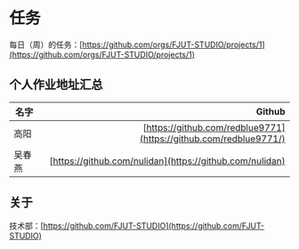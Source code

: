 # 任务
每日（周）的任务：[https://github.com/orgs/FJUT-STUDIO/projects/1](https://github.com/orgs/FJUT-STUDIO/projects/1)

## 个人作业地址汇总
|名字|Github| 
|--------|-----:| 
|高阳|[https://github.com/redblue9771](https://github.com/redblue9771/)|
|吴春燕|[https://github.com/nulidan](https://github.com/nulidan)|

## 关于
技术部：[https://github.com/FJUT-STUDIO](https://github.com/FJUT-STUDIO)
